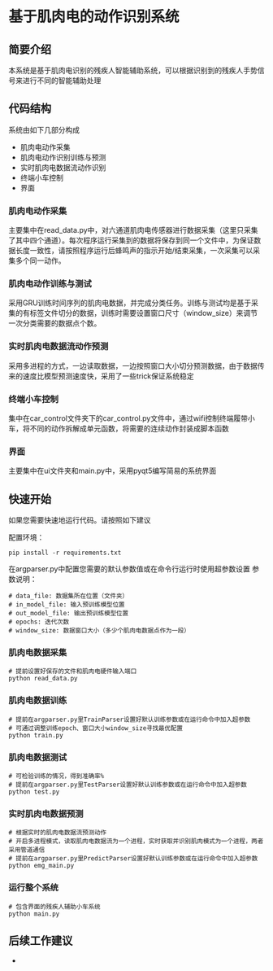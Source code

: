 # 基于肌肉电的动作识别系统
## 简要介绍
本系统是基于肌肉电识别的残疾人智能辅助系统，可以根据识别到的残疾人手势信号来进行不同的智能辅助处理 

## 代码结构

系统由如下几部分构成

- 肌肉电动作采集
- 肌肉电动作识别训练与预测
- 实时肌肉电数据流动作识别
- 终端小车控制
- 界面

### 肌肉电动作采集
主要集中在read_data.py中，对六通道肌肉电传感器进行数据采集（这里只采集了其中四个通道）。每次程序运行采集到的数据将保存到同一个文件中，为保证数据长度一致性，请按照程序运行后蜂鸣声的指示开始/结束采集，一次采集可以采集多个同一动作。

### 肌肉电动作训练与测试
采用GRU训练时间序列的肌肉电数据，并完成分类任务。训练与测试均是基于采集的有标签文件切分的数据，训练时需要设置窗口尺寸（window_size）来调节一次分类需要的数据点个数。

### 实时肌肉电数据流动作预测
采用多进程的方式，一边读取数据，一边按照窗口大小切分预测数据，由于数据传来的速度比模型预测速度快，采用了一些trick保证系统稳定

### 终端小车控制
集中在car_control文件夹下的car_control.py文件中，通过wifi控制终端履带小车，将不同的动作拆解成单元函数，将需要的连续动作封装成脚本函数


### 界面
主要集中在ui文件夹和main.py中，采用pyqt5编写简易的系统界面

## 快速开始
如果您需要快速地运行代码。请按照如下建议

配置环境：
```shell
pip install -r requirements.txt
```

在argparser.py中配置您需要的默认参数值或在命令行运行时使用超参数设置
参数说明：
```shell
# data_file: 数据集所在位置（文件夹）
# in_model_file: 输入预训练模型位置
# out_model_file: 输出预训练模型位置
# epochs: 迭代次数
# window_size: 数据窗口大小（多少个肌肉电数据点作为一段）

```


### 肌肉电数据采集

```shell
# 提前设置好保存的文件和肌肉电硬件输入端口
python read_data.py
```

### 肌肉电数据训练
```shell
# 提前在argparser.py里TrainParser设置好默认训练参数或在运行命令中加入超参数
# 可通过调整训练epoch、窗口大小window_size寻找最优配置
python train.py
```
### 肌肉电数据测试
```shell
# 可检验训练的情况，得到准确率%
# 提前在argparser.py里TestParser设置好默认训练参数或在运行命令中加入超参数
python test.py
```
### 实时肌肉电数据预测
```shell
# 根据实时的肌肉电数据流预测动作
# 开启多进程模式，读取肌肉电数据流为一个进程，实时获取并识别肌肉模式为一个进程，两者采用管道通信
# 提前在argparser.py里PredictParser设置好默认训练参数或在运行命令中加入超参数
python emg_main.py
```
### 运行整个系统
```shell
# 包含界面的残疾人辅助小车系统
python main.py
```
## 后续工作建议
- 